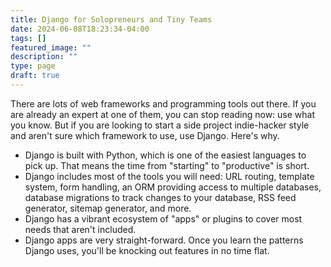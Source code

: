 ```yaml
---
title: Django for Solopreneurs and Tiny Teams
date: 2024-06-08T18:23:34-04:00
tags: []
featured_image: ""
description: ""
type: page
draft: true
---
```


There are lots of web frameworks and programming tools out there. If you are already an
expert at one of them, you can stop reading now: use what you know. But if you are
looking to start a side project indie-hacker style and aren't sure which framework to
use, use Django. Here's why.

- Django is built with Python, which is one of the easiest languages to pick up. That
  means the time from "starting" to "productive" is short.
- Django includes most of the tools you will need: URL routing, template system, form
  handling, an ORM providing access to multiple databases, database migrations to track
  changes to your database, RSS feed generator, sitemap generator, and more.
- Django has a vibrant ecosystem of "apps" or plugins to cover most needs that aren't
  included.
- Django apps are very straight-forward. Once you learn the patterns Django uses, you'll
  be knocking out features in no time flat.

